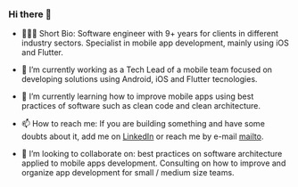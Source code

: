 ### Hi there 👋

- 👨🏼‍💻 Short Bio: Software engineer with 9+ years for clients in different industry sectors. Specialist in mobile app development, mainly using iOS and Flutter.

- 🔭 I’m currently working as a Tech Lead of a mobile team focused on developing solutions using Android, iOS and Flutter tecnologies.

- 🌱 I’m currently learning how to improve mobile apps using best practices of software such as clean code and clean architecture.

- 📫 How to reach me: If you are building something and have some doubts about it, add me on [LinkedIn](https://www.linkedin.com/in/rodrigo-morbach-44a9b24a/) or reach me by e-mail [mailto](mailto:morbachrodrigo@gmail.com).

- 👯 I’m looking to collaborate on: best practices on software architecture applied to mobile apps development. Consulting on how to improve and organize app development for small / medium size teams.



<!--
**rmorbach/rmorbach** is a ✨ _special_ ✨ repository because its `README.md` (this file) appears on your GitHub profile.

Here are some ideas to get you started:

- 🔭 I’m currently working on ...
- 🌱 I’m currently learning ...
- 👯 I’m looking to collaborate on ...
- 🤔 I’m looking for help with ...
- 💬 Ask me about ...
- 📫 How to reach me: ...
- 😄 Pronouns: ...
- ⚡ Fun fact: ...
-->
